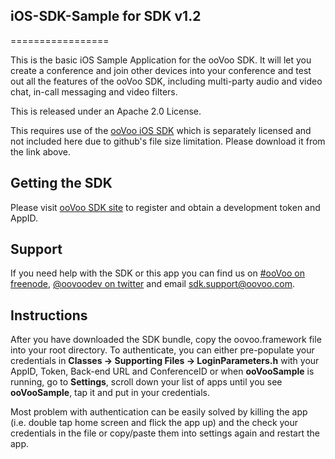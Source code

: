 ## iOS-SDK-Sample for SDK v1.2

=================

This is the basic iOS Sample Application for the ooVoo SDK. It will let you create a conference and join other devices into your conference and test out all the features of the ooVoo SDK, including multi-party audio and video chat, in-call messaging and video filters.

This is released under an Apache 2.0 License.

This requires use of the [ooVoo iOS SDK](http://developer.oovoo.com) which is separately licensed and not included here due to github's file size limitation. Please download it from the link above.

## Getting the SDK
Please visit [ooVoo SDK site](http://developer.oovoo.com) to register and obtain a development token and AppID.

## Support
If you need help with the SDK or this app you can find us on [#ooVoo on freenode](irc://irc.freenode.net/#oovoo), [@oovoodev on twitter](http://twitter.com/oovoodev) and email <sdk.support@oovoo.com>.

## Instructions
After you have downloaded the SDK bundle, copy the oovoo.framework file into your root directory. To authenticate, you can either pre-populate your credentials in **Classes -> Supporting Files -> LoginParameters.h** with your AppID, Token, Back-end URL and ConferenceID or when **ooVooSample** is running, go to **Settings**, scroll down your list of apps until you see **ooVooSample**, tap it  and put in your credentials.

Most problem with authentication can be easily solved by killing the app (i.e. double tap home screen and flick the app up) and the check your credentials in the file or copy/paste them into settings again and restart the app. 
